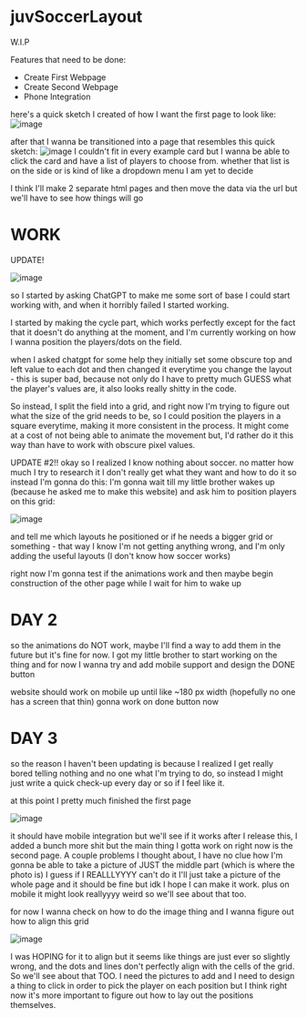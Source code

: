 # juvSoccerLayout
W.I.P

Features that need to be done:
- Create First Webpage
- Create Second Webpage
- Phone Integration

here's a quick sketch I created of how I want the first page to look like:
![image](https://github.com/user-attachments/assets/38a3acfd-dc87-4627-a2d5-0ccb76ee06ab)

after that I wanna be transitioned into a page that resembles this quick sketch:
![image](https://github.com/user-attachments/assets/86b8eea9-46e8-4097-8497-927e6c481ff9)
I couldn't fit in every example card but I wanna be able to click the card and have a list
of players to choose from. whether that list is on the side or is kind of like a dropdown menu I am yet to decide

I think I'll make 2 separate html pages and then move the data via the url but we'll have to see how things will go

WORK
=======================
UPDATE!

![image](https://github.com/user-attachments/assets/ae05b459-a396-4440-af98-8bbc615958cc)

so I started by asking ChatGPT to make me some sort of base I could start working with, and when it horribly failed I started working.

I started by making the cycle part, which works perfectly except for the fact that it doesn't do anything at the moment,
and I'm currently working on how I wanna position the players/dots on the field.

when I asked chatgpt for some help they initially set some obscure top and left value to each dot and then changed it everytime you change the layout - this is super bad,
because not only do I have to pretty much GUESS what the player's values are, it also looks really shitty in the code.

So instead, I split the field into a grid, and right now I'm trying to figure out what the size of the grid needs to be, so I could position the players in a square everytime, making it more consistent in the process.
It might come at a cost of not being able to animate the movement but, I'd rather do it this way than have to work with obscure pixel values.


UPDATE #2!!
okay so I realized I know nothing about soccer. no matter how much I try to research it I don't really get what they want and how to do it so instead I'm gonna do this:
I'm gonna wait till my little brother wakes up (because he asked me to make this website) and ask him to position players on this grid:

![image](https://github.com/user-attachments/assets/1b89cb4a-05cd-45d3-81e2-c8815d34a4e9)

and tell me which layouts he positioned or if he needs a bigger grid or something - that way I know I'm not getting anything wrong, and I'm only adding the useful layouts (I don't know how soccer works)

right now I'm gonna test if the animations work and then maybe begin construction of the other page while I wait for him to wake up

DAY 2
==================
so the animations do NOT work, maybe I'll find a way to add them in the future but it's fine for now.
I got my little brother to start working on the thing and for now I wanna try and add mobile support and design the DONE button

website should work on mobile up until like ~180 px width (hopefully no one has a screen that thin)
gonna work on done button now

DAY 3
=================
so the reason I haven't been updating is because I realized I get really bored telling nothing and no one what I'm trying to do, so instead I might just write a quick check-up every day or so if I feel like it.

at this point I pretty much finished the first page

![image](https://github.com/user-attachments/assets/cdd86503-feab-4d8f-9c08-ef48a12bf064)

it should have mobile integration but we'll see if it works after I release this, I added a bunch more shit but the main thing I gotta work on right now is the second page.
A couple problems I thought about, I have no clue how I'm gonna be able to take a picture of JUST the middle part (which is where the photo is) I guess if I REALLLYYYY can't do it I'll just take a picture of the whole page and it should be fine but
idk I hope I can make it work. plus on mobile it might look reallyyyy weird so we'll see about that too.

for now I wanna check on how to do the image thing and I wanna figure out how to align this grid

![image](https://github.com/user-attachments/assets/dba9755c-b67c-4f43-a8d2-714e81105c8e)

I was HOPING for it to align but it seems like things are just ever so slightly wrong, and the dots and lines don't perfectly align with the cells of the grid. So we'll see about that TOO.
I need the pictures to add and I need to design a thing to click in order to pick the player on each position but I think right now it's more important to figure out how to lay out the positions themselves.


